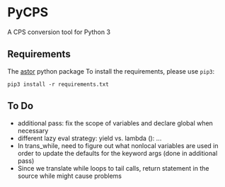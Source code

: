 # PyCPS
A CPS conversion tool for Python 3

## Requirements

The [astor](https://astor.readthedocs.io/en/latest/) python package
To install the requirements, please use `pip3`:  
```
pip3 install -r requirements.txt
```

## To Do

* additional pass: fix the scope of variables and declare global when necessary
* different lazy eval strategy: yield vs. lambda (): ...
* In trans_while, need to figure out what nonlocal variables are used in order to update the defaults for the keyword args (done in additional pass)
* Since we translate while loops to tail calls, return statement in the source while might cause problems
